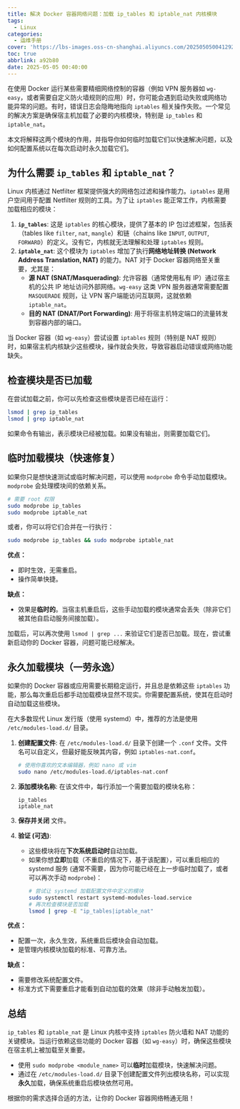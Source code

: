 ```yaml
---
title: 解决 Docker 容器网络问题：加载 ip_tables 和 iptable_nat 内核模块
tags:
  - Linux
categories:
  - 运维手册
cover: 'https://lbs-images.oss-cn-shanghai.aliyuncs.com/202505050041292.png'
toc: true
abbrlink: a92b80
date: 2025-05-05 00:40:00
---
```


在使用 Docker 运行某些需要精细网络控制的容器（例如 VPN 服务器如 `wg-easy`，或者需要自定义防火墙规则的应用）时，你可能会遇到启动失败或网络功能异常的问题。有时，错误日志会隐晦地指向 `iptables` 相关操作失败。一个常见的解决方案是确保宿主机加载了必要的内核模块，特别是 `ip_tables` 和 `iptable_nat`。

本文将解释这两个模块的作用，并指导你如何临时加载它们以快速解决问题，以及如何配置系统以在每次启动时永久加载它们。

<!-- more -->

## 为什么需要 `ip_tables` 和 `iptable_nat`？

Linux 内核通过 Netfilter 框架提供强大的网络包过滤和操作能力。`iptables` 是用户空间用于配置 Netfilter 规则的工具。为了让 `iptables` 能正常工作，内核需要加载相应的模块：

1.  **`ip_tables`**: 这是 `iptables` 的核心模块，提供了基本的 IP 包过滤框架，包括表（tables like `filter`, `nat`, `mangle`）和链（chains like `INPUT`, `OUTPUT`, `FORWARD`）的定义。没有它，内核就无法理解和处理 `iptables` 规则。
2.  **`iptable_nat`**: 这个模块为 `iptables` 增加了执行**网络地址转换 (Network Address Translation, NAT)** 的能力。NAT 对于 Docker 容器网络至关重要，尤其是：
    *   **源 NAT (SNAT/Masquerading)**: 允许容器（通常使用私有 IP）通过宿主机的公共 IP 地址访问外部网络。`wg-easy` 这类 VPN 服务器通常需要配置 `MASQUERADE` 规则，让 VPN 客户端能访问互联网，这就依赖 `iptable_nat`。
    *   **目的 NAT (DNAT/Port Forwarding)**: 用于将宿主机特定端口的流量转发到容器内部的端口。

当 Docker 容器（如 `wg-easy`）尝试设置 `iptables` 规则（特别是 NAT 规则）时，如果宿主机内核缺少这些模块，操作就会失败，导致容器启动错误或网络功能缺失。

## 检查模块是否已加载

在尝试加载之前，你可以先检查这些模块是否已经在运行：

```bash
lsmod | grep ip_tables
lsmod | grep iptable_nat
```

如果命令有输出，表示模块已经被加载。如果没有输出，则需要加载它们。

## 临时加载模块（快速修复）

如果你只是想快速测试或临时解决问题，可以使用 `modprobe` 命令手动加载模块。`modprobe` 会处理模块间的依赖关系。

```bash
# 需要 root 权限
sudo modprobe ip_tables
sudo modprobe iptable_nat
```

或者，你可以将它们合并在一行执行：

```bash
sudo modprobe ip_tables && sudo modprobe iptable_nat
```

**优点：**
*   即时生效，无需重启。
*   操作简单快捷。

**缺点：**
*   效果是**临时的**。当宿主机重启后，这些手动加载的模块通常会丢失（除非它们被其他自启动服务间接加载）。

加载后，可以再次使用 `lsmod | grep ...` 来验证它们是否已加载。现在，尝试重新启动你的 Docker 容器，问题可能已经解决。

## 永久加载模块（一劳永逸）

如果你的 Docker 容器或应用需要长期稳定运行，并且总是依赖这些 `iptables` 功能，那么每次重启后都手动加载模块显然不现实。你需要配置系统，使其在启动时自动加载这些模块。

在大多数现代 Linux 发行版（使用 systemd）中，推荐的方法是使用 `/etc/modules-load.d/` 目录。

1.  **创建配置文件**: 在 `/etc/modules-load.d/` 目录下创建一个 `.conf` 文件。文件名可以自定义，但最好能反映其内容，例如 `iptables-nat.conf`。

    ```bash
    # 使用你喜欢的文本编辑器，例如 nano 或 vim
    sudo nano /etc/modules-load.d/iptables-nat.conf
    ```

2.  **添加模块名称**: 在该文件中，每行添加一个需要加载的模块名称：

    ```
    ip_tables
    iptable_nat
    ```

3.  **保存并关闭** 文件。

4.  **验证 (可选)**:
    *   这些模块将在**下次系统启动时**自动加载。
    *   如果你想**立即**加载（不重启的情况下，基于该配置），可以重启相应的 systemd 服务 (通常不需要，因为你可能已经在上一步临时加载了，或者可以再次手动 `modprobe`)：
        ```bash
        # 尝试让 systemd 加载配置文件中定义的模块
        sudo systemctl restart systemd-modules-load.service
        # 再次检查模块是否加载
        lsmod | grep -E "ip_tables|iptable_nat"
        ```

**优点：**
*   配置一次，永久生效，系统重启后模块会自动加载。
*   是管理内核模块加载的标准、可靠方法。

**缺点：**
*   需要修改系统配置文件。
*   标准方式下需要重启才能看到自动加载的效果（除非手动触发加载）。

## 总结

`ip_tables` 和 `iptable_nat` 是 Linux 内核中支持 `iptables` 防火墙和 NAT 功能的关键模块。当运行依赖这些功能的 Docker 容器（如 `wg-easy`）时，确保这些模块在宿主机上被加载至关重要。

*   使用 `sudo modprobe <module_name>` 可以**临时**加载模块，快速解决问题。
*   通过在 `/etc/modules-load.d/` 目录下创建配置文件列出模块名称，可以实现**永久**加载，确保系统重启后模块依然可用。

根据你的需求选择合适的方法，让你的 Docker 容器网络畅通无阻！